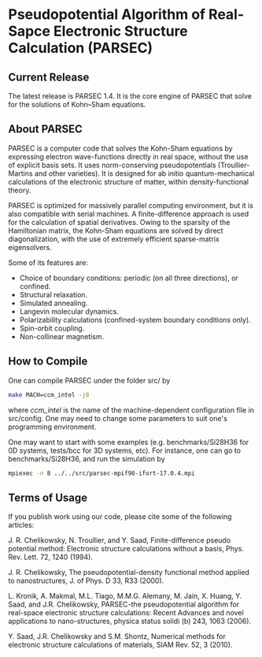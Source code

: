 # Pseudopotential Algorithm of Real-Sapce Electronic Structure Calculation (PARSEC)

## Current Release

The latest release is PARSEC 1.4. It is the core engine of PARSEC that solve for the solutions of Kohn–Sham equations.

## About PARSEC

PARSEC is a computer code that solves the Kohn-Sham equations by expressing electron wave-functions directly in real space, without the use of explicit basis sets. It uses norm-conserving pseudopotentials (Troullier-Martins and other varieties). It is designed for ab initio quantum-mechanical calculations of the electronic structure of matter, within density-functional theory.

PARSEC is optimized for massively parallel computing environment, but it is also compatible with serial machines. A finite-difference approach is used for the calculation of spatial derivatives. Owing to the sparsity of the Hamiltonian matrix, the Kohn-Sham equations are solved by direct diagonalization, with the use of extremely efficient sparse-matrix eigensolvers. 

Some of its features are:
- Choice of boundary conditions: periodic (on all three directions), or confined.
- Structural relaxation.
- Simulated annealing.
- Langevin molecular dynamics.
- Polarizability calculations (confined-system boundary conditions only).
- Spin-orbit coupling.
- Non-collinear magnetism.

## How to Compile
One can compile PARSEC under the folder src/ by 

```bash
make MACH=ccm_intel -j8
```

where *ccm_intel* is the name of the machine-dependent configuration file in src/config. One may need to change some parameters to suit one's programming environment. 

One may want to start with some examples (e.g. benchmarks/Si28H36 for 0D systems, tests/bcc for 3D systems, etc). For instance, one can go to benchmarks/Si28H36, and run the simulation by

```bash
mpiexec -n 8 ../../src/parsec-mpif90-ifort-17.0.4.mpi
```

## Terms of Usage

If you publish work using our code, please cite some of the following articles:

J. R. Chelikowsky, N. Troullier, and Y. Saad, Finite-difference pseudo potential method: Electronic structure calculations without a basis, Phys. Rev. Lett. 72, 1240 (1994).

J. R. Chelikowsky, The pseudopotential-density functional method applied to nanostructures, J. of Phys. D 33, R33 (2000).

L. Kronik, A. Makmal, M.L. Tiago, M.M.G. Alemany, M. Jain, X. Huang, Y. Saad, and J.R. Chelikowsky, PARSEC-the pseudopotential algorithm for real-space electronic structure calculations: Recent Advances and novel applications to nano-structures, physica status solidi (b) 243, 1063 (2006).

Y. Saad, J.R. Chelikowsky and S.M. Shontz, Numerical methods for electronic structure calculations of materials, SIAM Rev. 52, 3 (2010). 
